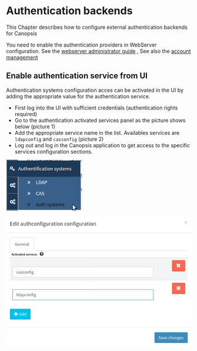 # Authentication backends

This Chapter describes how to configure external authentication backends
for Canopsis

You need to enable the authentication providers in WebServer
configuration. See the [webserver administrator
guide](../../../developer-guide/backend/webserver.html) , See also the
[account
management](../../../administrator-guide/accounts-management/index.html)

## Enable authentication service from UI

Authentication systems configuration acces can be activated in the UI by
adding the appropriate value for the authentication service.

- First log into the UI with sufficient credentials (authentication
  rights required)
- Go to the authentication activated services panel as the picture
  shows below (picture 1)
- Add the appropriate service name in the list. Availables services
  are `ldapconfig` and `casconfig` (picture 2)
- Log out and log in the Canopsis application to get access to the
  specific services configuration sections.

![image](../../img/frontend/authconfiguration_1.png)

![image](../../img/frontend/authconfiguration_2.png)

